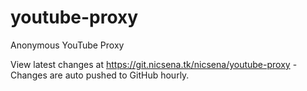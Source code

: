 # youtube-proxy

Anonymous YouTube Proxy

View latest changes at <https://git.nicsena.tk/nicsena/youtube-proxy> - Changes are auto pushed to GitHub hourly.